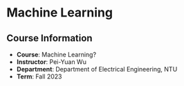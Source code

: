 # Machine Learning

## Course Information
- **Course**: Machine Learning?
- **Instructor**: Pei-Yuan Wu
- **Department**: Department of Electrical Engineering, NTU
- **Term**: Fall 2023
